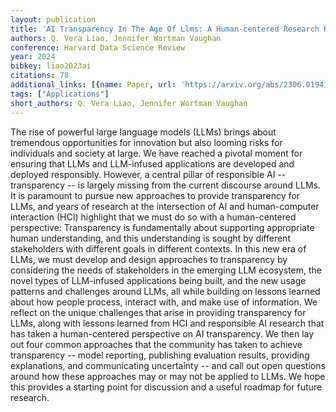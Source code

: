 ```yaml
---
layout: publication
title: 'AI Transparency In The Age Of Llms: A Human-centered Research Roadmap'
authors: Q. Vera Liao, Jennifer Wortman Vaughan
conference: Harvard Data Science Review
year: 2024
bibkey: liao2023ai
citations: 78
additional_links: [{name: Paper, url: 'https://arxiv.org/abs/2306.01941'}]
tags: ["Applications"]
short_authors: Q. Vera Liao, Jennifer Wortman Vaughan
---
```

The rise of powerful large language models (LLMs) brings about tremendous
opportunities for innovation but also looming risks for individuals and society
at large. We have reached a pivotal moment for ensuring that LLMs and
LLM-infused applications are developed and deployed responsibly. However, a
central pillar of responsible AI -- transparency -- is largely missing from the
current discourse around LLMs. It is paramount to pursue new approaches to
provide transparency for LLMs, and years of research at the intersection of AI
and human-computer interaction (HCI) highlight that we must do so with a
human-centered perspective: Transparency is fundamentally about supporting
appropriate human understanding, and this understanding is sought by different
stakeholders with different goals in different contexts. In this new era of
LLMs, we must develop and design approaches to transparency by considering the
needs of stakeholders in the emerging LLM ecosystem, the novel types of
LLM-infused applications being built, and the new usage patterns and challenges
around LLMs, all while building on lessons learned about how people process,
interact with, and make use of information. We reflect on the unique challenges
that arise in providing transparency for LLMs, along with lessons learned from
HCI and responsible AI research that has taken a human-centered perspective on
AI transparency. We then lay out four common approaches that the community has
taken to achieve transparency -- model reporting, publishing evaluation
results, providing explanations, and communicating uncertainty -- and call out
open questions around how these approaches may or may not be applied to LLMs.
We hope this provides a starting point for discussion and a useful roadmap for
future research.